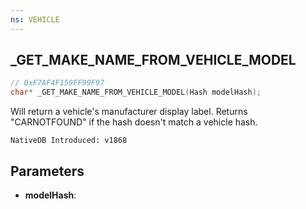 ```yaml
---
ns: VEHICLE
---
```

## _GET_MAKE_NAME_FROM_VEHICLE_MODEL

```c
// 0xF7AF4F159FF99F97
char* _GET_MAKE_NAME_FROM_VEHICLE_MODEL(Hash modelHash);
```

Will return a vehicle's manufacturer display label.
Returns "CARNOTFOUND" if the hash doesn't match a vehicle hash.

```
NativeDB Introduced: v1868
```

## Parameters
* **modelHash**:
